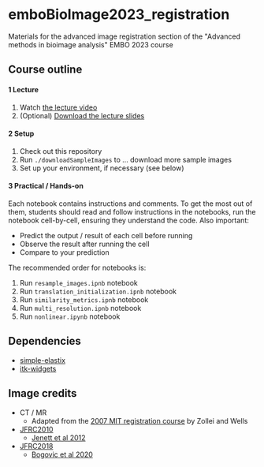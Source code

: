 # emboBioImage2023_registration
Materials for the advanced image registration section of the "Advanced methods in bioimage analysis" EMBO 2023 course

## Course outline

#### 1 Lecture

1. Watch [the lecture video](https://youtu.be/OCbFJfLoZbY)
2. (Optional) [Download the lecture slides](https://github.com/bogovicj/emboBioImage2023_registration/blob/main/slides/embo2023Registration.pdf)

#### 2 Setup

1. Check out this repository
2. Run `./downloadSampleImages` to ... download more sample images
3. Set up your environment, if necessary (see below)

#### 3 Practical / Hands-on 

Each notebook contains instructions and comments. To get the most out of them,
students should read and follow instructions in the notebooks, run the notebook
cell-by-cell, ensuring they understand the code. Also important:

* Predict the output / result of each cell before running
* Observe the result after running the cell
* Compare to your prediction

The recommended order for notebooks is:

1. Run `resample_images.ipnb` notebook
2. Run `translation_initialization.ipnb` notebook
3. Run `similarity_metrics.ipnb` notebook
4. Run `multi_resolution.ipnb` notebook
5. Run `nonlinear.ipynb` notebook

## Dependencies 

* [simple-elastix](https://simpleelastix.github.io/)
* [itk-widgets](https://github.com/InsightSoftwareConsortium/itkwidgets)

## Image credits

* CT / MR
    * Adapted from the [2007 MIT registration course](https://ocw.mit.edu/courses/health-sciences-and-technology/hst-582j-biomedical-signal-and-image-processing-spring-2007/lecture-notes/l16_reg1.pdf) by Zollei and Wells
* [JFRC2010](https://github.com/VirtualFlyBrain/DrosAdultBRAINdomains)
    * [Jenett et al 2012](http://dx.doi.org/10.1016/j.celrep.2012.09.011)
* [JFRC2018](https://www.janelia.org/open-science/jrc-2018-brain-templates)
    * [Bogovic et al 2020](https://doi.org/10.1371/journal.pone.0236495)
